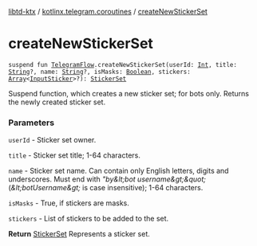 [libtd-ktx](../index.md) / [kotlinx.telegram.coroutines](index.md) / [createNewStickerSet](./create-new-sticker-set.md)

# createNewStickerSet

`suspend fun `[`TelegramFlow`](../kotlinx.telegram.core/-telegram-flow/index.md)`.createNewStickerSet(userId: `[`Int`](https://kotlinlang.org/api/latest/jvm/stdlib/kotlin/-int/index.html)`, title: `[`String`](https://kotlinlang.org/api/latest/jvm/stdlib/kotlin/-string/index.html)`?, name: `[`String`](https://kotlinlang.org/api/latest/jvm/stdlib/kotlin/-string/index.html)`?, isMasks: `[`Boolean`](https://kotlinlang.org/api/latest/jvm/stdlib/kotlin/-boolean/index.html)`, stickers: `[`Array`](https://kotlinlang.org/api/latest/jvm/stdlib/kotlin/-array/index.html)`<`[`InputSticker`](https://tdlibx.github.io/td/docs/org/drinkless/td/libcore/telegram/TdApi.InputSticker.html)`>?): `[`StickerSet`](https://tdlibx.github.io/td/docs/org/drinkless/td/libcore/telegram/TdApi.StickerSet.html)

Suspend function, which creates a new sticker set; for bots only. Returns the newly created
sticker set.

### Parameters

`userId` - Sticker set owner.

`title` - Sticker set title; 1-64 characters.

`name` - Sticker set name. Can contain only English letters, digits and underscores. Must end
with *&quot;*by*&amp;lt;bot username&amp;gt;&amp;quot;* (*&amp;lt;botUsername&amp;gt;* is case insensitive); 1-64
characters.

`isMasks` - True, if stickers are masks.

`stickers` - List of stickers to be added to the set.

**Return**
[StickerSet](https://tdlibx.github.io/td/docs/org/drinkless/td/libcore/telegram/TdApi.StickerSet.html) Represents a sticker set.

